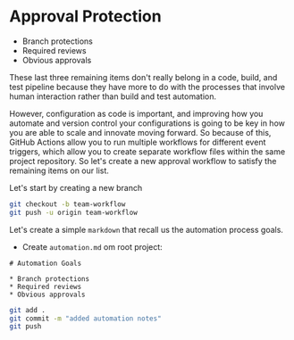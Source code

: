 # Approval Protection

* Branch protections
* Required reviews
* Obvious approvals

These last three remaining items don't really belong in a code, build, and test pipeline because they have more to do with the processes that involve human interaction rather than build and test automation. 

However, configuration as code is important, and improving how you automate and version control your configurations is going to be key in how you are able to scale and innovate moving forward. So because of this, GitHub Actions allow you to run multiple workflows for different event triggers, which allow you to create separate workflow files within the same project repository. So let's create a new approval workflow to satisfy the remaining items on our list.

Let's start by creating a new branch

```bash
git checkout -b team-workflow
git push -u origin team-workflow
```

Let's create a simple `markdown` that recall us the automation process goals.

* Create `automation.md` om root project:

```
# Automation Goals

* Branch protections
* Required reviews
* Obvious approvals
```

```bash
git add .
git commit -m "added automation notes"
git push
```
